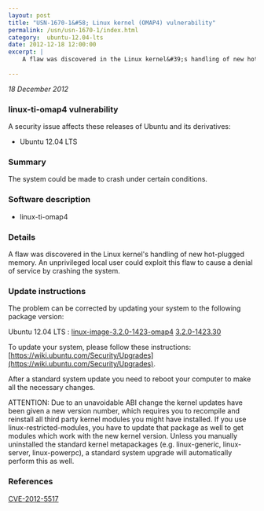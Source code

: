 ```yaml
---
layout: post
title: "USN-1670-1&#58; Linux kernel (OMAP4) vulnerability"
permalink: /usn/usn-1670-1/index.html
category:  ubuntu-12.04-lts
date: 2012-12-18 12:00:00
excerpt: |
    A flaw was discovered in the Linux kernel&#39;s handling of new hot-plugged memory. An unprivileged local user could exploit this flaw to cause a denial of service by crashing the system. 
    
--- 
```

 
 

*18 December 2012*

### linux-ti-omap4 vulnerability

A security issue affects these releases of Ubuntu and its derivatives:

* Ubuntu 12.04 LTS

### Summary

The system could be made to crash under certain conditions. 

### Software description

* linux-ti-omap4 

### Details

A flaw was discovered in the Linux kernel&#39;s handling of new hot-plugged memory. An unprivileged local user could exploit this flaw to cause a denial of service by crashing the system. 

### Update instructions

The problem can be corrected by updating your system to the following package version:

Ubuntu 12.04 LTS
 : [linux-image-3.2.0-1423-omap4](https://launchpad.net/ubuntu/+source/linux-ti-omap4) <span> [3.2.0-1423.30](https://launchpad.net/ubuntu/+source/linux-ti-omap4/3.2.0-1423.30) </span> 

To update your system, please follow these instructions: [https://wiki.ubuntu.com/Security/Upgrades](https://wiki.ubuntu.com/Security/Upgrades).

After a standard system update you need to reboot your computer to make all the necessary changes.

ATTENTION: Due to an unavoidable ABI change the kernel updates have been given a new version number, which requires you to recompile and reinstall all third party kernel modules you might have installed. If you use linux-restricted-modules, you have to update that package as well to get modules which work with the new kernel version. Unless you manually uninstalled the standard kernel metapackages (e.g. linux-generic, linux-server, linux-powerpc), a standard system upgrade will automatically perform this as well. 

### References

 
 [CVE-2012-5517](http://people.ubuntu.com/~ubuntu-security/cve/CVE-2012-5517)
 

